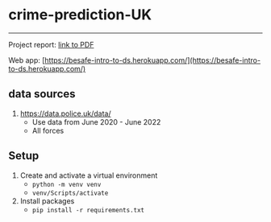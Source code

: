# crime-prediction-UK
---

Project report: [link to PDF](https://drive.google.com/file/d/1L5HeXsbY9SlWgwnkfAbG_wQhWGRrnMot/view?usp=sharing)

Web app: [https://besafe-intro-to-ds.herokuapp.com/](https://besafe-intro-to-ds.herokuapp.com/)

## data sources
1. https://data.police.uk/data/
   - Use data from June 2020 - June 2022
   - All forces


## Setup
1. Create and activate a virtual environment
    - `python -m venv venv`
    - `venv/Scripts/activate`
2. Install packages
    - `pip install -r requirements.txt`
